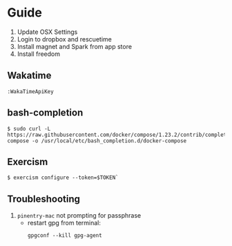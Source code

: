 # Guide

1. Update OSX Settings
1. Login to dropbox and rescuetime
1. Install magnet and Spark from app store
1. Install freedom

## Wakatime

```
:WakaTimeApiKey
```

## bash-completion

```
$ sudo curl -L https://raw.githubusercontent.com/docker/compose/1.23.2/contrib/completion/bash/docker-compose -o /usr/local/etc/bash_completion.d/docker-compose
```

## Exercism

```
$ exercism configure --token=$TOKEN`
```

## Troubleshooting

1. `pinentry-mac` not prompting for passphrase
   - restart gpg from terminal:
     ```
     gpgconf --kill gpg-agent
     ```
